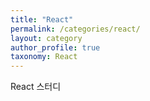 ```yaml
---
title: "React"
permalink: /categories/react/
layout: category
author_profile: true
taxonomy: React
---
```


React 스터디
